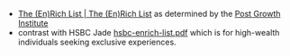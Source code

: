 - [The (En)Rich List | The (En)Rich List](http://enrichlist.org/the-list/#.Yf0QRfVBw-R) as determined by the [Post Growth Institute](https://www.postgrowth.org/)
- contrast with HSBC Jade [hsbc-enrich-list.pdf](https://www.hsbc.co.uk/content/dam/hsbc/gb/pdf/hsbc-enrich-list.pdf) which is for high-wealth individuals seeking exclusive experiences.